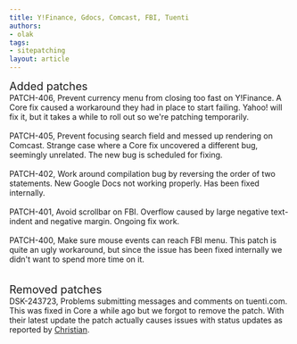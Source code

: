 ```yaml
---
title: Y!Finance, Gdocs, Comcast, FBI, Tuenti
authors:
- olak
tags:
- sitepatching
layout: article
---
```

<span style="font-size: 140%">Added patches</span><br/>PATCH-406, Prevent currency menu from closing too fast on Y!Finance. A Core fix caused a workaround they had in place to start failing. Yahoo! will fix it, but it takes a while to roll out so we&#39;re patching temporarily.<br/><br/>PATCH-405, Prevent focusing search field and messed up rendering on Comcast. Strange case where a Core fix uncovered a different bug, seemingly unrelated. The new bug is scheduled for fixing.<br/><br/>PATCH-402, Work around compilation bug by reversing the order of two statements. New Google Docs not working properly. Has been fixed internally.<br/><br/>PATCH-401, Avoid scrollbar on FBI. Overflow caused by large negative text-indent and negative margin. Ongoing fix work.<br/><br/>PATCH-400, Make sure mouse events can reach FBI menu. This patch is quite an ugly workaround, but since the issue has been fixed internally we didn&#39;t want to spend more time on it.<br/><br/> <br/><span style="font-size: 140%">Removed patches</span><br/>DSK-243723, Problems submitting messages and comments on tuenti.com. This was fixed in Core a while ago but we forgot to remove the patch. With their latest update the patch actually causes issues with status updates as reported by <a href="http://my.opera.com/Cjcr/about/" target="_blank">Christian</a>.
